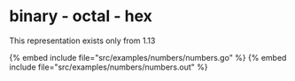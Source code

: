 # binary - octal - hex

This representation exists only from 1.13

{% embed include file="src/examples/numbers/numbers.go" %}
{% embed include file="src/examples/numbers/numbers.out" %}




